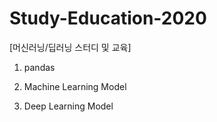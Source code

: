 # Study-Education-2020
[머신러닝/딥러닝 스터디 및 교육]

1. pandas 

2. Machine Learning Model

3. Deep Learning Model
